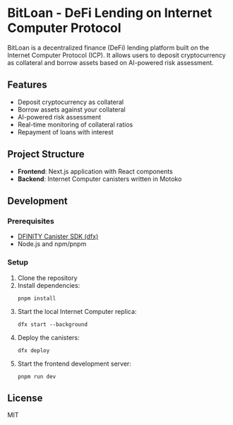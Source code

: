 # BitLoan - DeFi Lending on Internet Computer Protocol

BitLoan is a decentralized finance (DeFi) lending platform built on the Internet Computer Protocol (ICP). It allows users to deposit cryptocurrency as collateral and borrow assets based on AI-powered risk assessment.

## Features

- Deposit cryptocurrency as collateral
- Borrow assets against your collateral
- AI-powered risk assessment
- Real-time monitoring of collateral ratios
- Repayment of loans with interest

## Project Structure

- **Frontend**: Next.js application with React components
- **Backend**: Internet Computer canisters written in Motoko

## Development

### Prerequisites

- [DFINITY Canister SDK (dfx)](https://sdk.dfinity.org/docs/quickstart/local-quickstart.html)
- Node.js and npm/pnpm

### Setup

1. Clone the repository
2. Install dependencies:
   ```
   pnpm install
   ```
3. Start the local Internet Computer replica:
   ```
   dfx start --background
   ```
4. Deploy the canisters:
   ```
   dfx deploy
   ```
5. Start the frontend development server:
   ```
   pnpm run dev
   ```

## License

MIT
